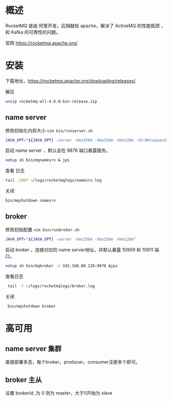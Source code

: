# 概述

RocketMQ 是由 阿里开发，后捐献给 apache，解决了 ActiveMQ 的性能瓶颈 ，和 Kafka 的可靠性的问题。

官网 <https://rocketmq.apache.org/> 

# 安装

下载地址，<https://rocketmq.apache.org/dowloading/releases/> 

解压

```bash
unzip rocketmq-all-4.6.0-bin-release.zip
```

## name server

修改初始化内存大小 `vim bin/runserver.sh`

```sh
JAVA_OPT="${JAVA_OPT} -server -Xms256m -Xmx256m -Xmn128m -XX:MetaspaceSize=128m -XX:MaxMetaspaceSize=320m"
```

启动 name server ，默认会在 9876 端口暴露服务。

```bash
nohup sh bin/mqnamesrv & jps
```

查看 日志 

```bash
tail -100f ~/logs/rocketmqlogs/namesrv.log
```

关闭 

```bash
bin/mqshutdown namesrv
```

## broker

修改初始配置 `vim bin/runbroker.sh`

```sh
JAVA_OPT="${JAVA_OPT} -server -Xms256m -Xmx256m -Xmn128m"
```

启动 broker ，连接对应的 name server地址，并默认暴露 10909 和 10911 端口。

```bash
nohup sh bin/mqbroker -n 192.168.80.128:9876 &jps
```

查看日志

```bash
 tail -f ~/logs/rocketmqlogs/broker.log
```

关闭

```bash
 bin/mqshutdown broker
```

# 高可用

## name server 集群

直接部署多态，每个broker，producer，consumer注册多个即可。

## broker 主从

设置 brokerId ,为 0 则为 master，大于0开始为 slave


